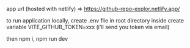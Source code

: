 app url (hosted with netlify) => https://github-repo-explor.netlify.app/

to run application locally, create .env flie in root directory
inside create variable
VITE_GITHUB_TOKEN=xxx (i'll send you token via email)

then
npm i,
npm run dev
